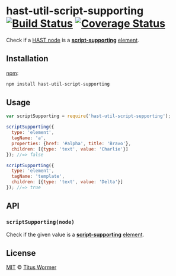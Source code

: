 # hast-util-script-supporting [![Build Status][build-badge]][build-page] [![Coverage Status][coverage-badge]][coverage-page]

Check if a [HAST node][hast] is a [**script-supporting**][spec] [element][].

## Installation

[npm][]:

```bash
npm install hast-util-script-supporting
```

## Usage

```javascript
var scriptSupporting = require('hast-util-script-supporting');

scriptSupporting({
  type: 'element',
  tagName: 'a',
  properties: {href: '#alpha', title: 'Bravo'},
  children: [{type: 'text', value: 'Charlie'}]
}); //=> false

scriptSupporting({
  type: 'element',
  tagName: 'template',
  children: [{type: 'text', value: 'Delta'}]
}); //=> true
```

## API

### `scriptSupporting(node)`

Check if the given value is a [**script-supporting**][spec] [element][].

## License

[MIT][license] © [Titus Wormer][author]

<!-- Definition -->

[build-badge]: https://img.shields.io/travis/wooorm/hast-util-script-supporting.svg

[build-page]: https://travis-ci.org/wooorm/hast-util-script-supporting

[coverage-badge]: https://img.shields.io/codecov/c/github/wooorm/hast-util-script-supporting.svg

[coverage-page]: https://codecov.io/github/wooorm/hast-util-script-supporting?branch=master

[npm]: https://docs.npmjs.com/cli/install

[license]: LICENSE

[author]: http://wooorm.com

[hast]: https://github.com/wooorm/hast

[element]: https://github.com/wooorm/hast#element

[spec]: https://html.spec.whatwg.org/#script-supporting-elements
